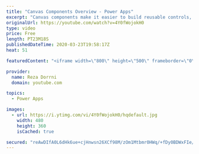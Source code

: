 ```yaml
---
title: "Canvas Components Overview - Power Apps"
excerpt: "Canvas components make it easier to build reusable controls, such as navigation menus and dialogs.   The ‘master’ / ‘instance’ behavior makes it easy to reuse them as building blocks inside the app or shared between apps.  By creating a component library, app makers easily share and update one or more"
originalUrl: https://youtube.com/watch?v=4Y0fWojokH0
type: video
price: Free
length: PT23M18S
publishedDateTime: 2020-03-23T19:58:17Z
heat: 51

featuredContent: "<iframe width=\"800\" height=\"500\" frameborder=\"0\" src=\"https://www.youtube.com/embed/4Y0fWojokH0\" allow=\"accelerometer; autoplay; encrypted-media; gyroscope; picture-in-picture\" allowfullscreen></iframe>"

provider:
  name: Reza Dorrni
  domain: youtube.com

topics:
  - Power Apps

images:
  - url: https://i.ytimg.com/vi/4Y0fWojokH0/hqdefault.jpg
    width: 480
    height: 360
    isCached: true

secured: "reAwDIfA0L6dHk6ue+cjHnwsn26XCf98M/zOm1Mtbmr0HWq/+fDy0BDWxFIe/CjpDOpmFTDYYnvD/yjsgIImoerU+pRb7MJOGABYD8vv/e0L5QNaIDArxD+3vFBJBgAA0b/0QLCPHjgMfDEDpkah96qVAcsDNQDu+gg4vrEu2tILTvIFUWaNQAiD06ld1JfueAHx3MXAX1vJyQY6xGriVCS+1CBsryj3HeOQBFwx5lrv8XcN+BNBZ6/xH84yvar4ELlqhB7f9Q7jwwy8ZkGitt73+3hEVZ8+yJjadH1pC8VcgflU6dXHoECajagA9lcsYvN1/x1CGcbfw1KYSvE9qJuHVmU9GWiZ5cvvMORoepTlEMaB6GFosBHK9mYtGcssUi0jzEHWZ1GwiARgd6f3AnwRqYTNK6Jss8rErNFZ7P4=;Iwg1wAKKrYZwF0DLbPLbEg=="
---
```


